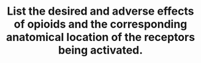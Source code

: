 ---
title: "List the desired and adverse effects of opioids and the corresponding anatomical location of the receptors being activated."
entityType: SAQ
exam: PEX
college: ANZCA
year: 2018
sitting: A
question: 5
passRate: 29
EC_expectedDomains:
- "In order to achieve a satisfactory mark, candidates need to identify a range of desired and/or adverse effects of opioids and make some attempt at the location of the opioid receptors being activated to produce these effects."
- "Analgesia needed be mentioned, including supraspinal and spinal location of opioid receptors."
- "An understanding that effects such as sedation, dysphoria, euphoria, tolerance and addiction involve activation of widespread opioid receptors within the brain, should be appreciated."
- "Also, there should be an understanding that not all opioid effects are centrally mediated."
EC_extraCredit:
- "Better candidates mentioned cardiovascular effects of opioids, miosis, skeletal muscle rigidity, immunosuppressive and hormonal effects of opioids and described the mechanism by which these effects occur."
- "Candidates who followed a systems approach did better."
EC_errorsCommon:
- "Common errors included: not listing effects (as stated in the question) or listing opioid receptor subtypes and describing their location without correlating receptor location to effect."
resources:
- ""
---
